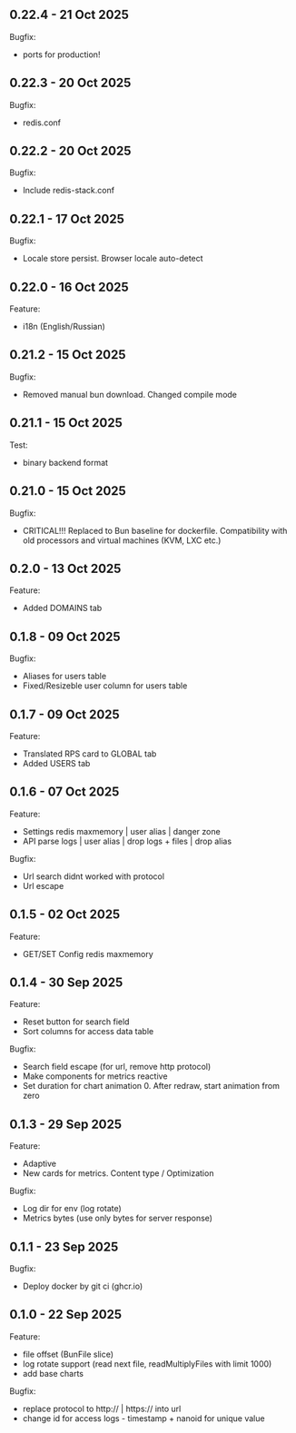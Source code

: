 ## 0.22.4 - 21 Oct 2025

Bugfix:
- ports for production!

## 0.22.3 - 20 Oct 2025

Bugfix:
- redis.conf

## 0.22.2 - 20 Oct 2025

Bugfix:
- Include redis-stack.conf

## 0.22.1 - 17 Oct 2025

Bugfix:
- Locale store persist. Browser locale auto-detect

## 0.22.0 - 16 Oct 2025

Feature:
- i18n (English/Russian)

## 0.21.2 - 15 Oct 2025

Bugfix:
- Removed manual bun download. Changed compile mode

## 0.21.1 - 15 Oct 2025

Test:
- binary backend format

## 0.21.0 - 15 Oct 2025

Bugfix:
- CRITICAL!!! Replaced to Bun baseline for dockerfile. Compatibility with old processors and virtual machines (KVM, LXC etc.)

## 0.2.0 - 13 Oct 2025

Feature:
- Added DOMAINS tab

## 0.1.8 - 09 Oct 2025

Bugfix:
- Aliases for users table
- Fixed/Resizeble user column for users table

## 0.1.7 - 09 Oct 2025

Feature:
- Translated RPS card to GLOBAL tab
- Added USERS tab

## 0.1.6 - 07 Oct 2025

Feature:
- Settings redis maxmemory | user alias | danger zone
- API parse logs | user alias | drop logs + files | drop alias

Bugfix:
- Url search didnt worked with protocol
- Url escape

## 0.1.5 - 02 Oct 2025

Feature:
- GET/SET Config redis maxmemory

## 0.1.4 - 30 Sep 2025

Feature:
- Reset button for search field
- Sort columns for access data table

Bugfix:
- Search field escape (for url, remove http protocol)
- Make components for metrics reactive
- Set duration for chart animation 0. After redraw, start animation from zero

## 0.1.3 - 29 Sep 2025

Feature: 
- Adaptive
- New cards for metrics. Content type / Optimization

Bugfix:
- Log dir for env (log rotate)
- Metrics bytes (use only bytes for server response)

## 0.1.1 - 23 Sep 2025

Bugfix:
- Deploy docker by git ci (ghcr.io)

## 0.1.0 - 22 Sep 2025

Feature:
- file offset (BunFile slice)
- log rotate support (read next file, readMultiplyFiles with limit 1000)
- add base charts

Bugfix:
- replace protocol to http:// | https:// into url
- change id for access logs - timestamp + nanoid for unique value